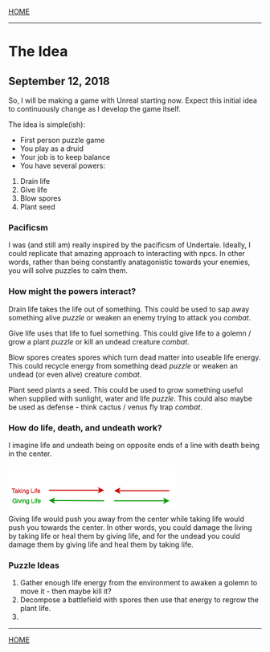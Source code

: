 
[HOME](https://avijr.com)

---

# The Idea
## September 12, 2018

So, I will be making a game with Unreal starting now. Expect this initial idea to continuously change as I develop the game itself.

The idea is simple(ish):
- First person puzzle game
- You play as a druid
- Your job is to keep balance
- You have several powers:
1. Drain life
2. Give life
3. Blow spores
4. Plant seed

### Pacificsm

I was (and still am) really inspired by the pacificsm of Undertale. Ideally, I could replicate that amazing approach to interacting with npcs. In other words, rather than being constantly anatagonistic towards your enemies, you will solve puzzles to calm them.

### How might the powers interact?

Drain life takes the life out of something.
This could be used to sap away something alive *puzzle* or weaken an enemy trying to attack you *combat*.

Give life uses that life to fuel something.
This could give life to a golemn / grow a plant *puzzle* or kill an undead creature *combat*.

Blow spores creates spores which turn dead matter into useable life energy.
This could recycle energy from something dead *puzzle* or weaken an undead (or even alive) creature *combat*.

Plant seed plants a seed.
This could be used to grow something useful when supplied with sunlight, water and life *puzzle*.
This could also maybe be used as defense - think cactus / venus fly trap *combat*.

### How do life, death, and undeath work?

I imagine life and undeath being on opposite ends of a line with death being in the center.

![Life_Death](/images/life_death.png)

Giving life would push you away from the center while taking life would push you towards the center.
In other words, you could damage the living by taking life or heal them by giving life, and for the undead you could damage them by giving life and heal them by taking life.

### Puzzle Ideas

1. Gather enough life energy from the environment to awaken a golemn to move it - then maybe kill it?
2. Decompose a battlefield with spores then use that energy to regrow the plant life.
3. 

---

[HOME](https://avijr.com)

